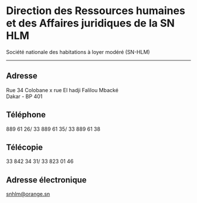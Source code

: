 # Direction des Ressources humaines et des Affaires juridiques de la SN HLM

Société nationale des habitations à loyer modéré (SN-HLM)  

------------------------------------------------------------

**Adresse**
-----------

Rue 34 Colobane x rue El hadji Falilou Mbacké  
Dakar - BP 401

**Téléphone**
-------------

889 61 26/ 33 889 61 35/ 33 889 61 38

**Télécopie**
-------------

33 842 34 31/ 33 823 01 46

**Adresse électronique**
------------------------

[snhlm@orange.sn](../../../services/snhlmorangesn.md)